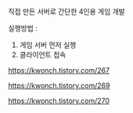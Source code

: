 직접 만든 서버로 간단한 4인용 게임 개발

실행방법 :
1. 게임 서버 먼저 실행
2. 클라이언트 접속 


https://kwonch.tistory.com/267

https://kwonch.tistory.com/269

https://kwonch.tistory.com/270
